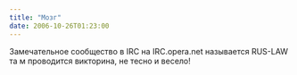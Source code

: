 ```yaml
---
title: "Мозг"
date: 2006-10-26T01:23:00
---
```


Замечательное сообщество в IRC на IRC.opera.net называется RUS-LAW та м проводится викторина, не тесно и весело!
